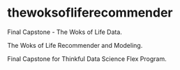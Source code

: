 # thewoksofliferecommender
Final Capstone - The Woks of Life Data.

The Woks of Life Recommender and Modeling.

Final Capstone for Thinkful Data Science Flex Program.
